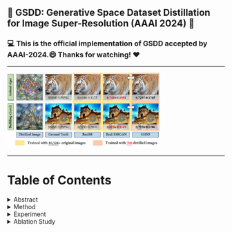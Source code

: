 ## :book: **GSDD: Generative Space Dataset Distillation for Image Super-Resolution (AAAI 2024)** :tada:

### :computer: This is the official implementation of GSDD accepted by AAAI-2024.:smile: Thanks for watching! :heart:

***

<img src=https://github.com/eric930711/GSDD/blob/main/Figure/R1.png#pic_center width=70% />

***

# Table of Contents

<details>
  <summary>Abstract</summary>
  
> **Single image super-resolution (SISR), especially in the real world, usually builds a large amount of LR-HR image pairs to learn representations that contain rich textural and structural information. However, relying on massive data for model training not only reduces training efficiency, but also causes heavy data storage burdens. In this paper, we attempt a pioneering study on dataset distillation (DD) for SISR problems to explore how data could be slimmed and compressed for the
task. Unlike previous coreset selection methods which select a few typical examples directly from the original data, we remove the limitation that the selected data cannot be further edited, and propose to synthesize and optimize samples to preserve more task-useful representations. Concretely, by utilizing pre-trained GANs as a suitable approximation of realistic data distribution, we propose GSDD, which distills data in a latent generative space based on GAN-inversion techniques. By optimizing them to match with the practical data distribution in an informative feature space, the distilled data could then be synthesized. Experimental results demonstrate that when trained with our distilled data, GSDD can achieve comparable performance to the state-of-the-art (SOTA) SISR algorithms, while a nearly ×8 increase in training efficiency and a saving of almost 93.2% data storage space can be realized. Further experiments on challenging real-world data also demonstrate the promising generalization ability of GSDD.**
</details>

<details>
  <summary>Method</summary>
  ![GSDD](https://github.com/eric930711/GSDD/blob/main/Figure/Framework.png)
</details>

<details>
  <summary>Experiment</summary>
  Our experimental dataset include [OST](#https://github.com/xinntao/SFTGAN?tab=readme-ov-file#ost-dataset) and [DPED](#https://people.ee.ethz.ch/~ihnatova/).
  <details>
    <summary>Quantitative Comparison</summary>
    <img src=https://github.com/eric930711/GSDD/blob/main/Figure/R2.png width=70% />
    <img src=https://github.com/eric930711/GSDD/blob/main/Figure/R3.png width=70% />
  </details>
  <details>
    <summary>Qualitative Presentation</summary>
    <img src=https://github.com/eric930711/GSDD/blob/main/Figure/R2.png width=70% />
    <img src=https://github.com/eric930711/GSDD/blob/main/Figure/R3.png width=70% />
  </details>
  <details>
    <summary>Distilled Data Presentation</summary>
    <img src=https://github.com/eric930711/GSDD/blob/main/Figure/R4.png width=70% />
    <img src=https://github.com/eric930711/GSDD/blob/main/Figure/R5.png width=70% />
  </details>
</details>

<details>
  <summary>Ablation Study</summary>
<figure class="half">
    <img src=https://github.com/eric930711/GSDD/blob/main/Figure/R6.png width=50% />
    <img src=https://github.com/eric930711/GSDD/blob/main/Figure/R7.png width=50% />
</figure>
</details>
